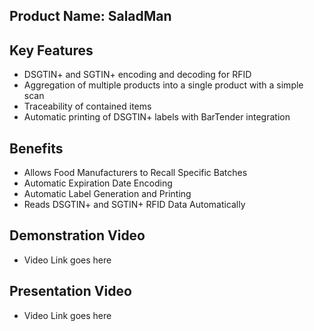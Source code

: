 Product Name: SaladMan
- 

## Key Features
- DSGTIN+ and SGTIN+ encoding and decoding for RFID
- Aggregation of multiple products into a single product with a simple scan
- Traceability of contained items
- Automatic printing of DSGTIN+ labels with BarTender integration

## Benefits
- Allows Food Manufacturers to Recall Specific Batches
- Automatic Expiration Date Encoding
- Automatic Label Generation and Printing 
- Reads DSGTIN+ and SGTIN+ RFID Data Automatically

## Demonstration Video
- Video Link goes here
 
## Presentation Video 
- Video Link goes here
